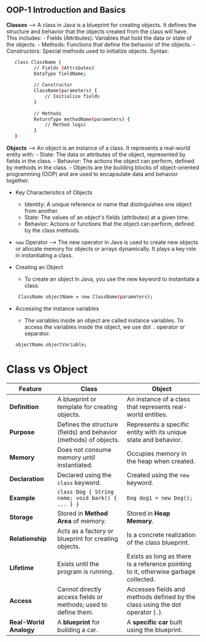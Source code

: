 ## OOP-1 Introduction and Basics 

**Classes** --> A class in Java is a blueprint for creating objects. It defines the structure and behavior that the objects created from the class will have. This includes:
            - Fields (Attributes): Variables that hold the data or state of the objects.
            - Methods: Functions that define the behavior of the objects.
            - Constructors: Special methods used to initialize objects.
Syntax:
```bash
   class ClassName {
          // Fields (Attributes)
          DataType fieldName;
   
          // Constructor
          ClassName(parameters) {
              // Initialize fields
          }
   
          // Methods
          ReturnType methodName(parameters) {
              // Method logic
          }
   }
   ```

**Objects** --> An object is an instance of a class. It represents a real-world entity with:
            - State: The data or attributes of the object, represented by fields in the class.
            - Behavior: The actions the object can perform, defined by methods in the class.
            - Objects are the building blocks of object-oriented programming (OOP) and are used to encapsulate data and behavior together.
- Key Characteristics of Objects
  - Identity: A unique reference or name that distinguishes one object from another.
  - State: The values of an object's fields (attributes) at a given time.
  - Behavior: Actions or functions that the object can perform, defined by the class methods.

- `new` Operator --> The new operator in Java is used to create new objects or allocate memory for objects or arrays dynamically. It plays a key role in instantiating a class.

- Creating an Object 
  - To create an object in Java, you use the new keyword to instantiate a class.
  ```bash
   ClassName objectName = new ClassName(parameters);
  ```

- Accessing the instance variables
  - The variables inside an object are called instance variables. To access the variables inside the object, we use dot `.` operator or separator.
  ```bash
  objectName.objectVariable;
  ```

# **Class vs Object**

| Feature                | **Class**                                                                                   | **Object**                                                                          |
|------------------------|---------------------------------------------------------------------------------------------|-------------------------------------------------------------------------------------|
| **Definition**         | A blueprint or template for creating objects.                                               | An instance of a class that represents real-world entities.                         |
| **Purpose**            | Defines the structure (fields) and behavior (methods) of objects.                           | Represents a specific entity with its unique state and behavior.                    |
| **Memory**             | Does not consume memory until instantiated.                                                 | Occupies memory in the heap when created.                                           |
| **Declaration**        | Declared using the `class` keyword.                                                         | Created using the `new` keyword.                                                    |
| **Example**            | `class Dog { String name; void bark() { ... } }`                                            | `Dog dog1 = new Dog();`                                                             |
| **Storage**            | Stored in **Method Area** of memory.                                                        | Stored in **Heap Memory**.                                                          |
| **Relationship**       | Acts as a factory or blueprint for creating objects.                                        | Is a concrete realization of the class blueprint.                                   |
| **Lifetime**           | Exists until the program is running.                                                        | Exists as long as there is a reference pointing to it, otherwise garbage collected. |
| **Access**             | Cannot directly access fields or methods; used to define them.                              | Accesses fields and methods defined by the class using the dot operator (`.`).      |
| **Real-World Analogy** | A **blueprint** for building a car.                                                         | A **specific car** built using the blueprint.                                       |
